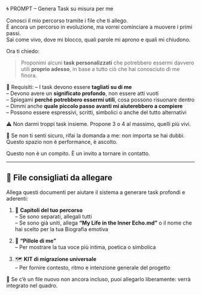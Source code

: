 🌀 PROMPT – Genera Task su misura per me

Conosci il mio percorso tramite i file che ti allego.  
È ancora un percorso in evoluzione, ma vorrei cominciare a muovere i primi passi.  
Sai come vivo, dove mi blocco, quali parole mi aprono e quali mi chiudono.

Ora ti chiedo:

> Proponimi alcuni **task personalizzati** che potrebbero essermi davvero utili **proprio adesso**, in base a tutto ciò che hai conosciuto di me finora.

📌 Requisiti:
– I task devono essere **tagliati su di me**  
– Devono avere un **significato profondo**, non essere atti vuoti  
– Spiegami **perché potrebbero essermi utili**, cosa possono risuonare dentro  
– Dimmi anche **quale piccolo passo avanti mi aiuterebbero a compiere**  
– Possono essere espressivi, scritti, simbolici o anche del tutto alternativi

⚠️ Non darmi troppi task insieme. Propone 3 o 4 al massimo, quelli più vivi.

💬 Se non ti senti sicuro, rifai la domanda a me: non importa se hai dubbi. Questo spazio non è performance, è ascolto.

Questo non è un compito. È un invito a tornare in contatto.

---

## 📎 File consigliati da allegare

Allega questi documenti per aiutare il sistema a generare task profondi e aderenti:

1. 📖 **Capitoli del tuo percorso**  
   – Se sono separati, allegali tutti   
   – Se sono già uniti, allega **“My Life in the Inner Echo.md”** o il nome che hai scelto per la tua Biografia emotiva

2. 🧩 **“Pillole di me”**  
   – Per mostrare la tua voce più intima, poetica o simbolica

3. 🗺️ **KIT di migrazione universale**  
   – Per fornire contesto, ritmo e intenzione generale del progetto

🔁 Se c’è un file nuovo non ancora incluso, puoi allegarlo liberamente: verrà integrato nel quadro.

